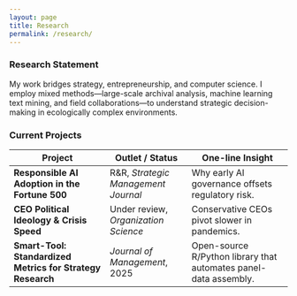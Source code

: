 ```yaml
---
layout: page
title: Research
permalink: /research/
---
```


### Research Statement

My work bridges strategy, entrepreneurship, and computer science. I employ mixed methods—large-scale archival analysis, machine learning text mining, and field collaborations—to understand strategic decision-making in ecologically complex environments.

### Current Projects

| Project | Outlet / Status | One-line Insight |
|---------|-----------------|------------------|
| **Responsible AI Adoption in the Fortune 500** | R&R, *Strategic Management Journal* | Why early AI governance offsets regulatory risk. |
| **CEO Political Ideology & Crisis Speed** | Under review, *Organization Science* | Conservative CEOs pivot slower in pandemics. |
| **Smart-Tool: Standardized Metrics for Strategy Research** | *Journal of Management*, 2025 | Open-source R/Python library that automates panel-data assembly. |
